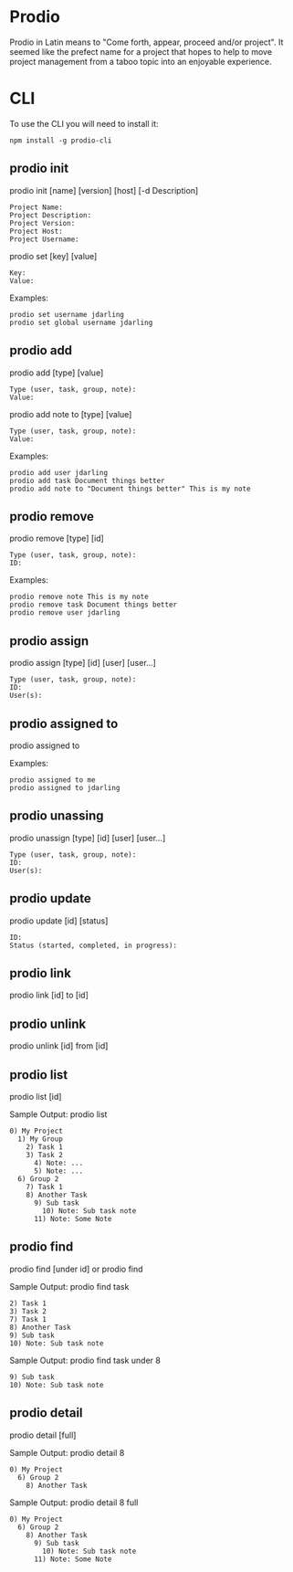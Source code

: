 Prodio
======

Prodio in Latin means to "Come forth, appear, proceed and/or project".  It
seemed like the prefect name for a project that hopes to help to move project
management from a taboo topic into an enjoyable experience.

CLI
===

To use the CLI you will need to install it:

```
npm install -g prodio-cli
```

prodio init
-----------

prodio init [name] [version] [host] [-d Description]

```
Project Name:
Project Description:
Project Version:
Project Host:
Project Username:
```

prodio set [key] [value]

```
Key:
Value:
```

Examples:
```
prodio set username jdarling
prodio set global username jdarling
```

prodio add
--------

prodio add [type] [value]

```
Type (user, task, group, note):
Value:
```

prodio add note to [type] [value]
```
Type (user, task, group, note):
Value:
```

Examples:
```
prodio add user jdarling
prodio add task Document things better
prodio add note to "Document things better" This is my note
```

prodio remove
-----------

prodio remove [type] [id]

```
Type (user, task, group, note):
ID:
```

Examples:
```
prodio remove note This is my note
prodio remove task Document things better
prodio remove user jdarling
```

prodio assign
-----------

prodio assign [type] [id] [user] [user...]

```
Type (user, task, group, note):
ID:
User(s):
```

prodio assigned to
----------------

prodio assigned to <who>

Examples:
```
prodio assigned to me
prodio assigned to jdarling
```

prodio unassing
-------------

prodio unassign [type] [id] [user] [user...]

```
Type (user, task, group, note):
ID:
User(s):
```

prodio update
-----------

prodio update [id] [status]

```
ID:
Status (started, completed, in progress):
```

prodio link
---------

prodio link [id] to [id]

prodio unlink
-----------

prodio unlink [id] from [id]

prodio list
---------

prodio list [id]

Sample Output: prodio list
```
0) My Project
  1) My Group
    2) Task 1
    3) Task 2
      4) Note: ...
      5) Note: ...
  6) Group 2
    7) Task 1
    8) Another Task
      9) Sub task
        10) Note: Sub task note
      11) Note: Some Note
```

prodio find
---------

prodio find <expression> [under id]
or
prodio find <expression>

Sample Output: prodio find task
```
2) Task 1
3) Task 2
7) Task 1
8) Another Task
9) Sub task
10) Note: Sub task note
```

Sample Output: prodio find task under 8
```
9) Sub task
10) Note: Sub task note
```

prodio detail
-----------

prodio detail <id> [full]

Sample Output: prodio detail 8
```
0) My Project
  6) Group 2
    8) Another Task
```
Sample Output: prodio detail 8 full

```
0) My Project
  6) Group 2
    8) Another Task
      9) Sub task
        10) Note: Sub task note
      11) Note: Some Note
```
